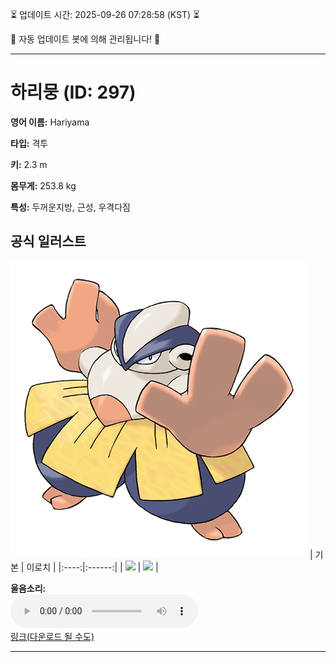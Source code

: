 
⏳ 업데이트 시간: 2025-09-26 07:28:58 (KST) ⏳

🤖 자동 업데이트 봇에 의해 관리됩니다! 🤖

---

# 하리뭉 (ID: 297)
**영어 이름:** Hariyama

**타입:** 격투

**키:** 2.3 m

**몸무게:** 253.8 kg

**특성:** 두꺼운지방, 근성, 우격다짐

## 공식 일러스트
![](https://raw.githubusercontent.com/PokeAPI/sprites/master/sprites/pokemon/other/official-artwork/297.png)
| 기본 | 이로치 |
|:----:|:------:|
| <img src="http://play.pokemonshowdown.com/sprites/ani/hariyama.gif" width="200"> | <img src="http://play.pokemonshowdown.com/sprites/ani-shiny/hariyama.gif" width="200"> |

**울음소리:**<br><audio controls src="https://raw.githubusercontent.com/PokeAPI/cries/main/cries/pokemon/latest/297.ogg"></audio><br> [링크(다운로드 될 수도)](https://raw.githubusercontent.com/PokeAPI/cries/main/cries/pokemon/latest/297.ogg)


---

